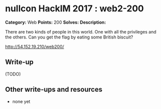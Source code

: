 # nullcon HackIM 2017 : web2-200

**Category:** Web
**Points:** 200
**Solves:** 
**Description:**

There are two kinds of people in this world. One with all the privileges and the others. Can you get the flag by eating some British biscuit?

<http://54.152.19.210/web200/>

## Write-up

(TODO)

## Other write-ups and resources

* none yet
